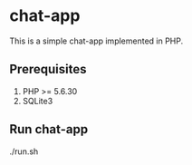 # chat-app
This is a simple chat-app implemented in PHP.

## Prerequisites
1. PHP >= 5.6.30
2. SQLite3

## Run chat-app
./run.sh